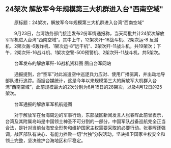 ## 24架次 解放军今年规模第三大机群进入台"西南空域"
　　原标题：24架次，解放军今年规模第三大机群进入台湾“西南空域”

　　9月23日，台湾防务部门接连发布2份军情通报称，当天两批共计24架次解放军军机进入台湾“西南空域”。其中上午，12架次歼-16战斗机、2架次运-8 反潜机、2架次轰-6轰炸机、1架次运-8“远干机”、2架次歼-11战斗机，共19架次；下午，2架次歼-16战斗机、1架次空警-500预警机、2架次歼-11战斗机，共5架次。

　　台军发布的解放军歼-16战机资料图 图自台军网站

　　通报提到，台“空军”对此派遣空中巡逻兵力应对、使用广播驱离，并出动地导部队进行追踪。而据台媒统计，这是今年以来规模第三大的解放军大机群入台湾“西南空域”，此前规模最大的2次分别为6月15日的28架次，以及4月12日的25架次。

　　台军通报的解放军军机航迹图

　　对于解放军在台海周边的军事行动，东部战区新闻发言人张春晖此前曾表示，台湾及其附属岛屿是中国领土神圣不可分割的一部分，中国军队战备巡航完全正当合法，是针对当前台海安全形势和维护国家主权需要采取的必要行动。张春晖还强调，战区部队有决心、有能力挫败一切“台独”分裂活动，坚决捍卫国家主权安全和领土完整，坚决维护台海地区和平稳定。

